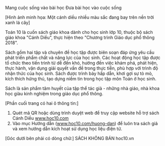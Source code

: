 Mang cuộc sống vào bài học
Đưa bài học vào cuộc sống

[Hình ảnh minh họa: Một cánh diều nhiều màu sắc đang bay trên nền trời xanh lá cây]

Toán 10 là cuốn sách giáo khoa dành cho học sinh lớp 10, thuộc bộ sách giáo khoa "Cánh Diều", thực hiện theo "Chương trình Giáo dục phổ thông 2018".

Sách gồm hai tập và chuyên đề học tập được biên soạn đáp ứng yêu cầu phát triển phẩm chất và năng lực của học sinh. Các hoạt động học tập được tổ chức theo tiến trình từ dễ đến khó, hướng đến việc khám phá, phát hiện, thực hành, vận dụng giải quyết vấn đề trong thực tiễn, phù hợp với trình độ nhận thức của học sinh. Sách được trình bày hấp dẫn, khơi gợi sự tò mò, kích thích hứng thú, tạo dựng niềm tin trong học tập môn Toán ở học sinh.

Sách là sản phẩm tâm huyết của tập thể tác giả - những nhà giáo, nhà khoa học giàu kinh nghiệm trong giáo dục phổ thông.

[Phần cuối trang có hai ô thông tin:]

1. Quét mã QR hoặc dùng trình duyệt web để truy cập website hỗ trợ sách Cánh Diều www.hoc10.com
2. Vào mục Hướng dẫn (www.hoc10.com/huong-dan) để luôn tra sách giả và xem hướng dẫn kích hoạt sử dụng học liệu điện tử.

[Góc dưới bên phải có dòng chữ:]
SÁCH KHÔNG BÁN
hoc10.vn